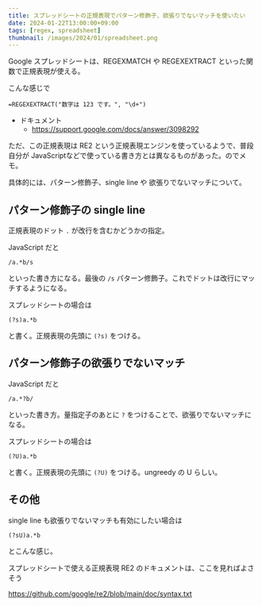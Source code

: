 ```yaml
---
title: スプレッドシートの正規表現でパターン修飾子、欲張りでないマッチを使いたい
date: 2024-01-22T13:00:00+09:00
tags: [regex, spreadsheet]
thumbnail: /images/2024/01/spreadsheet.png
---
```


Google スプレッドシートは、REGEXMATCH や REGEXEXTRACT といった関数で正規表現が使える。

こんな感じで

```
=REGEXEXTRACT("数字は 123 です。", "\d+")
```

- ドキュメント
  - <https://support.google.com/docs/answer/3098292>

ただ、この正規表現は RE2 という正規表現エンジンを使っているようで、普段自分が JavaScriptなどで使っている書き方とは異なるものがあった。のでメモ。

具体的には、パターン修飾子、single line や 欲張りでないマッチについて。

## パターン修飾子の single line

正規表現のドット `.` が改行を含むかどうかの指定。

JavaScript だと

```
/a.*b/s
```

といった書き方になる。最後の `/s` パターン修飾子。これでドットは改行にマッチするようになる。

スプレッドシートの場合は

```
(?s)a.*b
```

と書く。正規表現の先頭に `(?s)` をつける。

## パターン修飾子の欲張りでないマッチ

JavaScript だと
```
/a.*?b/
```

といった書き方。量指定子のあとに `?` をつけることで、欲張りでないマッチになる。

スプレッドシートの場合は

```
(?U)a.*b
```

と書く。正規表現の先頭に `(?U)` をつける。ungreedy の U らしい。

## その他

single line も欲張りでないマッチも有効にしたい場合は

```
(?sU)a.*b
```

とこんな感じ。

スプレッドシートで使える正規表現 RE2 のドキュメントは、ここを見ればよさそう

<https://github.com/google/re2/blob/main/doc/syntax.txt>
